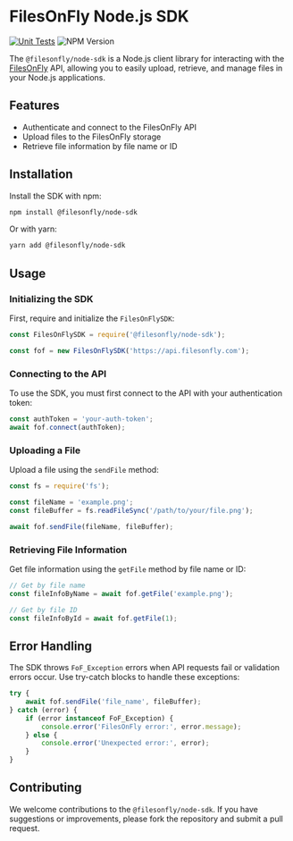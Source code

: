 # FilesOnFly Node.js SDK

[![Unit Tests](https://github.com/filesonfly/node-sdk/actions/workflows/unittests.js.yml/badge.svg)](https://github.com/filesonfly/node-sdk/actions/workflows/unittests.js.yml)
![NPM Version](https://img.shields.io/npm/v/%40filesonfly%2Fnode-sdk)

The `@filesonfly/node-sdk` is a Node.js client library for interacting with the [FilesOnFly](https://filesonfly.com) API, allowing you to easily upload, retrieve, and manage files in your Node.js applications.

## Features

- Authenticate and connect to the FilesOnFly API
- Upload files to the FilesOnFly storage
- Retrieve file information by file name or ID

## Installation

Install the SDK with npm:

```bash
npm install @filesonfly/node-sdk
```

Or with yarn:

```bash
yarn add @filesonfly/node-sdk
```

## Usage

### Initializing the SDK

First, require and initialize the `FilesOnFlySDK`:

```javascript
const FilesOnFlySDK = require('@filesonfly/node-sdk');

const fof = new FilesOnFlySDK('https://api.filesonfly.com');
```

### Connecting to the API

To use the SDK, you must first connect to the API with your authentication token:

```javascript
const authToken = 'your-auth-token';
await fof.connect(authToken);
```

### Uploading a File

Upload a file using the `sendFile` method:

```javascript
const fs = require('fs');

const fileName = 'example.png';
const fileBuffer = fs.readFileSync('/path/to/your/file.png');

await fof.sendFile(fileName, fileBuffer);
```

### Retrieving File Information

Get file information using the `getFile` method by file name or ID:

```javascript
// Get by file name
const fileInfoByName = await fof.getFile('example.png');

// Get by file ID
const fileInfoById = await fof.getFile(1);
```

## Error Handling

The SDK throws `FoF_Exception` errors when API requests fail or validation errors occur. Use try-catch blocks to handle these exceptions:

```javascript
try {
    await fof.sendFile('file_name', fileBuffer);
} catch (error) {
    if (error instanceof FoF_Exception) {
        console.error('FilesOnFly error:', error.message);
    } else {
        console.error('Unexpected error:', error);
    }
}
```

## Contributing

We welcome contributions to the `@filesonfly/node-sdk`. If you have suggestions or improvements, please fork the repository and submit a pull request.
